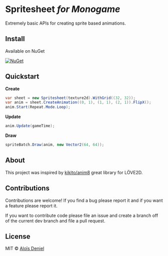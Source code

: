 # Spritesheet *for Monogame*

Extremely basic APIs for creating sprite based animations.

## Install

Available on NuGet

[![NuGet](https://img.shields.io/nuget/v/Spritesheet.svg?label=NuGet)](https://www.nuget.org/packages/Spritesheet/)

## Quickstart

**Create**

```csharp
var sheet = new Spritesheet(texture2d).WithGrid((32, 32));
var anim = sheet.CreateAnimation((0, 1), (1, 1), (2, 1)).FlipX();
anim.Start(Repeat.Mode.Loop);
```
**Update**

```csharp
anim.Update(gameTime);
```
**Draw**

```csharp
spriteBatch.Draw(anim, new Vector2(64, 64));
```

## About

This project was inspired by [kikito/anim8](https://github.com/kikito/anim8) great library for LÖVE2D.

## Contributions

Contributions are welcome! If you find a bug please report it and if you want a feature please report it.

If you want to contribute code please file an issue and create a branch off of the current dev branch and file a pull request.

## License

MIT © [Aloïs Deniel](http://aloisdeniel.github.io)